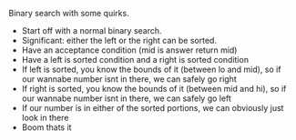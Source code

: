 Binary search with some quirks.

- Start off with a normal binary search.
- Significant: either the left or the right can be sorted.
- Have an acceptance condition (mid is answer return mid)
- Have a left is sorted condition and a right is sorted condition
- If left is sorted, you know the bounds of it (between lo and mid), so if our
wannabe number isnt in there, we can safely go right
- If right is sorted, you know the bounds of it (between mid and hi), so if our wannabe number isnt
in there, we can safely go left
- If our number is in either of the sorted portions, we can obviously just look in there
- Boom thats it